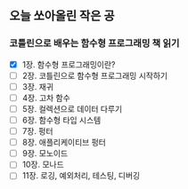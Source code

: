 ## 오늘 쏘아올린 작은 공

### 코틀린으로 배우는 함수형 프로그래밍 책 읽기
- [X] 1장. 함수형 프로그래밍이란?
- [ ] 2장. 코틀린으로 함수형 프로그래밍 시작하기
- [ ] 3장. 재귀
- [ ] 4장. 고차 함수
- [ ] 5장. 컬렉션으로 데이터 다루기
- [ ] 6장. 함수형 타입 시스템
- [ ] 7장. 펑터
- [ ] 8장. 애플리케이티브 펑터
- [ ] 9장. 모노이드
- [ ] 10장. 모나드
- [ ] 11장. 로깅, 예외처리, 테스팅, 디버깅